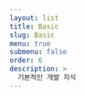 ```yaml
---
layout: list
title: Basic
slug: Basic
menu: true
submenu: false
order: 6
description: >
  기본적인 개발 지식
---
```

